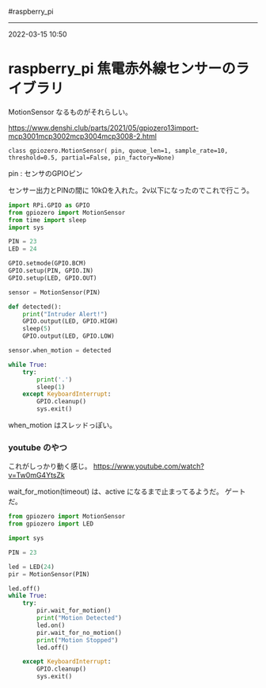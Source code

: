 #raspberry_pi 

---
2022-03-15  10:50

# raspberry_pi 焦電赤外線センサーのライブラリ

MotionSensor なるものがそれらしい。

https://www.denshi.club/parts/2021/05/gpiozero13import-mcp3001mcp3002mcp3004mcp3008-2.html

```
class gpiozero.MotionSensor( pin, queue_len=1, sample_rate=10, threshold=0.5, partial=False, pin_factory=None)
```

pin : センサのGPIOピン

センサー出力とPINの間に 10kΩを入れた。2v以下になったのでこれで行こう。

```python
import RPi.GPIO as GPIO
from gpiozero import MotionSensor
from time import sleep
import sys

PIN = 23
LED = 24

GPIO.setmode(GPIO.BCM)
GPIO.setup(PIN, GPIO.IN)
GPIO.setup(LED, GPIO.OUT)

sensor = MotionSensor(PIN)

def detected():
    print("Intruder Alert!")
    GPIO.output(LED, GPIO.HIGH)
    sleep(5)
    GPIO.output(LED, GPIO.LOW)

sensor.when_motion = detected

while True:
    try:
        print('.')
        sleep(1)
    except KeyboardInterrupt:
        GPIO.cleanup()
        sys.exit()
```

when_motion はスレッドっぽい。



### youtube のやつ
これがしっかり動く感じ。
https://www.youtube.com/watch?v=Tw0mG4YtsZk

wait_for_motion(timeout) は、active になるまで止まってるようだ。
ゲートだ。

```python
from gpiozero import MotionSensor
from gpiozero import LED

import sys

PIN = 23

led = LED(24)
pir = MotionSensor(PIN)

led.off()
while True:
    try:
        pir.wait_for_motion()
        print("Motion Detected")
        led.on()
        pir.wait_for_no_motion()
        print("Motion Stopped")
        led.off()

    except KeyboardInterrupt:
        GPIO.cleanup()
        sys.exit()
```



